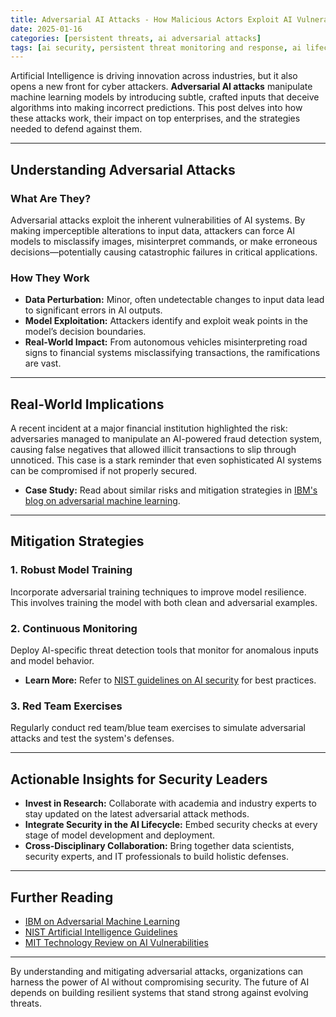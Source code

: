 ```yaml
---
title: Adversarial AI Attacks - How Malicious Actors Exploit AI Vulnerabilities  
date: 2025-01-16
categories: [persistent threats, ai adversarial attacks]
tags: [ai security, persistent threat monitoring and response, ai lifecycle]  
---
```


Artificial Intelligence is driving innovation across industries, but it also opens a new front for cyber attackers. **Adversarial AI attacks** manipulate machine learning models by introducing subtle, crafted inputs that deceive algorithms into making incorrect predictions. This post delves into how these attacks work, their impact on top enterprises, and the strategies needed to defend against them.

---

## Understanding Adversarial Attacks

### What Are They?  
Adversarial attacks exploit the inherent vulnerabilities of AI systems. By making imperceptible alterations to input data, attackers can force AI models to misclassify images, misinterpret commands, or make erroneous decisions—potentially causing catastrophic failures in critical applications.

### How They Work  
- **Data Perturbation:** Minor, often undetectable changes to input data lead to significant errors in AI outputs.  
- **Model Exploitation:** Attackers identify and exploit weak points in the model’s decision boundaries.  
- **Real-World Impact:** From autonomous vehicles misinterpreting road signs to financial systems misclassifying transactions, the ramifications are vast.

---

## Real-World Implications

A recent incident at a major financial institution highlighted the risk: adversaries managed to manipulate an AI-powered fraud detection system, causing false negatives that allowed illicit transactions to slip through unnoticed. This case is a stark reminder that even sophisticated AI systems can be compromised if not properly secured.

- **Case Study:** Read about similar risks and mitigation strategies in [IBM's blog on adversarial machine learning](https://www.ibm.com/blogs/cloud-computing/2020/06/10/what-is-adversarial-machine-learning/).

---

## Mitigation Strategies

### 1. Robust Model Training  
Incorporate adversarial training techniques to improve model resilience. This involves training the model with both clean and adversarial examples.

### 2. Continuous Monitoring  
Deploy AI-specific threat detection tools that monitor for anomalous inputs and model behavior.  
- **Learn More:** Refer to [NIST guidelines on AI security](https://www.nist.gov/artificial-intelligence) for best practices.

### 3. Red Team Exercises  
Regularly conduct red team/blue team exercises to simulate adversarial attacks and test the system's defenses.

---

## Actionable Insights for Security Leaders

- **Invest in Research:** Collaborate with academia and industry experts to stay updated on the latest adversarial attack methods.
- **Integrate Security in the AI Lifecycle:** Embed security checks at every stage of model development and deployment.
- **Cross-Disciplinary Collaboration:** Bring together data scientists, security experts, and IT professionals to build holistic defenses.

---

## Further Reading

- [IBM on Adversarial Machine Learning](https://www.ibm.com/blogs/cloud-computing/2020/06/10/what-is-adversarial-machine-learning/)  
- [NIST Artificial Intelligence Guidelines](https://www.nist.gov/artificial-intelligence)  
- [MIT Technology Review on AI Vulnerabilities](https://www.technologyreview.com/)

---

By understanding and mitigating adversarial attacks, organizations can harness the power of AI without compromising security. The future of AI depends on building resilient systems that stand strong against evolving threats.